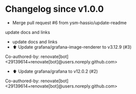 # Changelog since v1.0.0
- Merge pull request #6 from ysm-hassio/update-readme

update docs and links 
- update docs and links 
- ⬆️ Update grafana/grafana-image-renderer to v3.12.9 (#3)

Co-authored-by: renovate[bot] <29139614+renovate[bot]@users.noreply.github.com> 
- ⬆️ Update grafana/grafana to v12.0.2 (#2)

Co-authored-by: renovate[bot] <29139614+renovate[bot]@users.noreply.github.com> 
